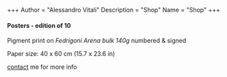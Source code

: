 +++
Author = "Alessandro Vitali"
Description = "Shop"
Name = "Shop"
+++



#### Posters - edition of 10

   

Pigment print on _Fedrigoni Arena bulk 140g_ numbered & signed

Paper size: 40 x 60 cm (15.7 x 23.6 in)

 

[contact](mailto:alessandro.vitali@ymail.com?subject=) me for more info